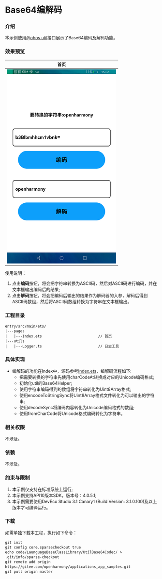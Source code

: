 # Base64编解码

### 介绍
本示例使用[@ohos.util](https://gitee.com/openharmony/docs/blob/master/zh-cn/application-dev/reference/apis/js-apis-util.md)接口展示了Base64编码及解码功能。

### 效果预览
|首页|
|--------|
|![](screenshots/device/main.png)|

使用说明：
1. 点击**编码**按钮，将会把字符串转换为ASCII码，然后对ASCII码进行编码，并在文本框输出编码后的结果;
2. 点击**解码**按钮，将会把编码后输出的结果作为解码器的入参，解码后得到ASCII码数组，然后将ASCII码数组转换为字符串在文本框输出。

### 工程目录
```
entry/src/main/ets/
|---pages
|   |---Index.ets                          // 首页
|---utils                                  
|   |---Logger.ts                          // 日志工具
```

### 具体实现
+ 编解码的功能在Index中，源码参考[Index.ets](entry/src/main/ets/pages/Index.ets)，编解码流程如下:
    + 把需要转换的字符串先使用charCodeAt转换成对应的Unicode编码格式;
    + 初始化util的Base64Helper;
    + 使用字符串编码得到的数组将字符串转化为Uint8Array格式;
    + 使用encodeToStringSync将Uint8Array格式文件转化为可以输出的字符串;
    + 使用decodeSync将编码内容转化为Unicode编码格式的数组;
    + 使用fromCharCode将Unicode格式编码转化为字符串。

### 相关权限

不涉及。

### 依赖

不涉及。

### 约束与限制

1. 本示例仅支持在标准系统上运行;
2. 本示例支持API10版本SDK，版本号：4.0.5.1;
3. 本示例需要使用DevEco Studio 3.1 Canary1 (Build Version: 3.1.0.100)及以上版本才可编译运行。

### 下载
如需单独下载本工程，执行如下命令：

```
git init
git config core.sparsecheckout true
echo code/LaunguageBaseClassLibrary/UtilBase64Codec/ > .git/info/sparse-checkout
git remote add origin https://gitee.com/openharmony/applications_app_samples.git
git pull origin master
```